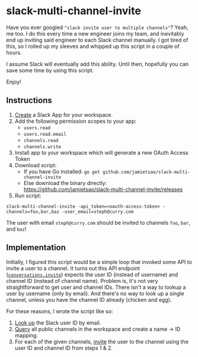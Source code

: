 # slack-multi-channel-invite
Have you ever googled `"slack invite user to multiple channels"`?  Yeah, me too.  I do this every time a new engineer joins my team, and inevitably end up inviting said engineer to each Slack channel manually.  I got tired of this, so I rolled up my sleeves and whipped up this script in a couple of hours.

I assume Slack will eventually add this ability.  Until then, hopefully you can save some time by using this script.

Enjoy!

## Instructions
1. [Create](https://api.slack.com/apps) a Slack App for your workspace.
2. Add the following permission scopes to your app:
    - `users.read`
    - `users.read.email`
    - `channels.read`
    - `channels.write`
3. Install app to your workspace which will generate a new OAuth Access Token
4. Download script:
    - If you have Go installed: `go get github.com/jamietsao/slack-multi-channel-invite`
    - Else download the binary directly: https://github.com/jamietsao/slack-multi-channel-invite/releases
5. Run script:

`slack-multi-channel-invite -api_token=<oauth-access-token> -channels=foo,bar,baz -user_email=steph@curry.com`

The user with email `steph@curry.com` should be invited to channels `foo`, `bar`, and `baz`!

## Implementation
Initially, I figured this script would be a simple loop that invoked some API to invite a user to a channel.  It turns out this API endpoint ([`conversations.invite`](https://api.slack.com/methods/conversations.invite)) expects the user ID (instead of username) and channel ID (instead of channel name).  Problem is, it's not very straightforward to get user and channel IDs. There isn't a way to lookup a user by username (only by email).  And there's no way to look up a single channel, unless you have the channel ID already (chicken and egg).

For these reasons, I wrote the script like so:
1. [Look up](https://api.slack.com/methods/users.lookupByEmail) the Slack user ID by email.
2. [Query](https://api.slack.com/methods/conversations.list) all public channels in the workspace and create a name -> ID mapping.
3. For each of the given channels, [invite](https://api.slack.com/methods/conversations.invite) the user to the channel using the user ID and channel ID from steps 1 & 2.
